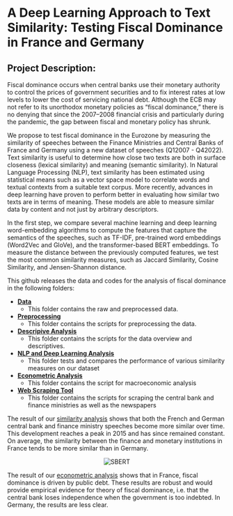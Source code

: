 # A Deep Learning Approach to Text Similarity: Testing Fiscal Dominance in France and Germany

## Project Description:

Fiscal dominance occurs when central banks use their monetary authority to control the prices of government securities and to fix interest rates at low levels to lower the cost of servicing national debt. Although the ECB may not refer to its unorthodox monetary policies as “fiscal dominance,” there is no denying that since the 2007–2008 financial crisis and particularly during the pandemic, the gap between fiscal and monetary policy has shrunk.

We propose to test fiscal dominance in the Eurozone by measuring the similarity of speeches between the Finance Ministries and Central Banks of France and Germany using a new dataset of speeches (Q12007 - Q42022). Text similarity is useful to determine how close two texts are both in surface closeness (lexical similarity) and meaning (semantic similarity). In Natural Language Processing (NLP), text similarity has been estimated using statistical means such as a vector space model to correlate words and textual contexts from a suitable text corpus. More recently, advances in deep learning have proven to perform better in evaluating how similar two texts are in terms of meaning. These models are able to measure similar data by content and not just by arbitrary descriptors.

In the first step, we compare several machine learning and deep learning word-embedding algorithms to compute the features that capture the semantics of the speeches, such as TF-IDF, pre-trained word embeddings (Word2Vec and GloVe), and the transformer-based BERT embeddings. To measure the distance between the previously computed features, we test the most common similarity measures, such as Jaccard Similarity, Cosine Similarity, and Jensen-Shannon distance.

This github releases the data and codes for the analysis of fiscal dominance in the following folders:

- **[Data](https://github.com/Moritz-Pfeifer/Fiscal-Dominance/tree/main/Data)**
  - This folder contains the raw and preprocessed data. 
- **[Preprocessing](https://github.com/Moritz-Pfeifer/Fiscal-Dominance/tree/main/Preprocessing)**
  - This folder contains the scripts for preprocessing the data. 
- **[Descripive Analysis](https://github.com/Moritz-Pfeifer/Fiscal-Dominance/tree/main/Descriptive_analysis)**
  - This folder contains the scripts for the data overview and descriptives.  
- **[NLP and Deep Learning Analysis](https://github.com/Moritz-Pfeifer/Fiscal-Dominance/tree/main/NLP_and_Deep_Learning_Analysis)**
  - This folder tests and compares the performance of various similarity measures on our dataset
- **[Econometric Analysis](https://github.com/Moritz-Pfeifer/Fiscal-Dominance/tree/main/Macroeconomic_Analysis)**
  - This folder contains the script for macroeconomic analysis
- **[Web Scraping Tool](https://github.com/Moritz-Pfeifer/Fiscal-Dominance/tree/main/Web-Scraping-Tools)**
  - This folder contains the scripts for scraping the central bank and finance ministries as well as the newspapers
 
The result of our [similarity analysis](https://github.com/Moritz-Pfeifer/Fiscal-Dominance/tree/main/NLP_and_Deep_Learning_Analysis) shows that both the French and German central bank and finance ministry speeches become more similar over time. This development reaches a peak in 2015 and has since remained constant. On average, the similarity between the finance and monetary institutions in France tends to be more similar than in Germany. 

<div align="center">
  <img src="https://img.onl/k07tlm" alt="SBERT">
</div>


The result of our [econometric analysis](https://github.com/Moritz-Pfeifer/Fiscal-Dominance/tree/main/Macroeconomic_Analysis) shows that in France, fiscal dominance is driven by public debt. These results are robust and would provide empirical evidence for theory of fiscal dominance, i.e. that the central bank loses independence when the government is too indebted. In Germany, the results are less clear. 




